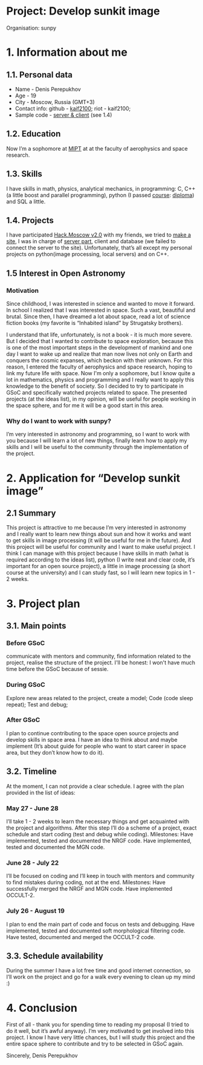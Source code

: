 # Project: Develop sunkit image

Organisation: sunpy

# 1. Information about me

## 1.1. Personal data

* Name - Denis Perepukhov
* Age - 19
* City - Moscow, Russia (GMT+3)
* Contact info:
github - [kaif2100](https://github.com/kaif2100);
riot - kaif2100;
* Sample code - [server & client](https://github.com/kaif2100/health/tree/server) (see 1.4)

## 1.2. Education

Now I’m a sophomore at [MIPT](https://mipt.ru/english/) at at the faculty of aerophysics and space research.

## 1.3. Skills

I have skills in math, physics, analytical mechanics, in programming: C, C++ (a little boost and parallel programming), python (I passed [course](https://www.coursera.org/learn/diving-in-python): [diploma](https://www.coursera.org/account/accomplishments/records/5SSSEMA5YFT6)) and SQL a little.

## 1.4. Projects

I have participated [Hack.Moscow v2.0](https://medium.com/@russianhackers/hack-moscow-v2-0-fca9674c8d98) with my friends, we tried to [make a site](https://devpost.com/software/modern-healthcare?ref_content=existing_user_added_to_software_team&ref_feature=portfolio&ref_medium=email&utm_campaign=software&utm_content=added_to_software_team&utm_medium=email&utm_source=transactional), I was in charge of [server part](https://github.com/kaif2100/health/tree/server), client and database (we failed to connect the server to the site).
Unfortunately, that’s all except my personal projects on python(image processing, local servers) and on C++.

## 1.5 Interest in Open Astronomy

### Motivation

Since childhood, I was interested in science and wanted to move it forward. In school I realized that I was interested in space. Such a vast, beautiful and brutal. Since then, I have dreamed a lot about space, read a lot of science fiction books (my favorite is “Inhabited island” by Strugatsky brothers).

I understand that life, unfortunately, is not a book - it is much more severe. But I decided that I wanted to contribute to space exploration, because this is one of the most important steps in the development of mankind and one day I want to wake up and realize that man now lives not only on Earth and conquers the cosmic expanses, which beckon with their unknown. For this reason, I entered the faculty of aerophysics and space research, hoping to link my future life with space. Now I'm only a sophomore, but I know quite a lot in mathematics, physics and programming and I really want to apply this knowledge to the benefit of society. So I decided to try to participate in GSoC and specifically watched projects related to space. The presented projects (at the ideas list), in my opinion, will be useful for people working in the space sphere, and for me it will be a good start in this area.

### Why do I want to work with sunpy?

I’m very interested in astronomy and programming, so I want to work with you because I will learn a lot of new things, finally learn how to apply my skills and I will be useful to the community through the implementation of the project.

# 2. Application for “Develop sunkit image”

## 2.1 Summary

This project is attractive to me because I’m very interested in astronomy and I really want to learn new things about sun and how it works and want to get skills in image processing (it will be useful for me in the future). And this project will be useful for community and I want to make useful project.
I think I can manage with this project because I have skills in math (what is required according to the ideas list),
python (I write neat and clear code, it’s important for an open source project), a little in image processing (a short course at the university) and I can study fast, so I will learn new topics in 1 - 2 weeks.

# 3. Project plan

## 3.1. Main points

### Before GSoC

communicate with mentors and community, find information related to the project, realise the structure of the project. I'll be honest: I won't have much time before the GSoC because of sessie.

### During GSoC

Explore new areas related to the project, create a model;
Code (code sleep repeat);
Test and debug;

### After GSoC

I plan to continue contributing to the space open source projects and develop skills in space area.
I have an idea to think about and maybe implement (It’s about guide for people who want to start career in space area, but they don’t know how to do it).

## 3.2. Timeline

At the moment, I can not provide a clear schedule. I agree with the plan provided in the list of ideas:

### May 27 - June 28

I’ll take 1 - 2 weeks to learn the necessary things and get acquainted with the project and algorithms.
After this step I’ll do a scheme of a project, exact schedule and start coding (test and debug while coding).
Milestones:
Have implemented, tested and documented the NRGF code.
Have implemented, tested and documented the MGN code.

### June 28 - July 22

I’ll be focused on coding and I’ll keep in touch with mentors and community to find mistakes during coding, not at the end.
Milestones:
Have successfully merged the NRGF and MGN code.
Have implemented OCCULT-2.

### July 26 - August 19

I plan to end the main part of code and focus on tests and debugging.
Have implemented, tested and documented soft morphological filtering code.
Have tested, documented and merged the OCCULT-2 code.

## 3.3. Schedule availability

During the summer I have a lot free time and good internet connection, so I’ll work on the project and go for a walk every evening to clean up my mind :)

# 4. Conclusion

First of all - thank you for spending time to reading my proposal (I tried to do it well, but it’s awful anyway). I’m very motivated to get involved into this project. I know I have very little chances, but I will study this project and the entire space sphere to contribute and try to be selected in GSoC again.

Sincerely,
Denis Perepukhov
